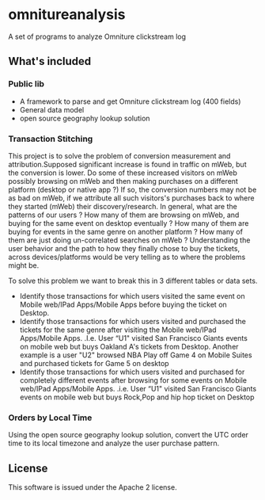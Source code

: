 # omnitureanalysis
A set of programs to analyze Omniture clickstream log

## What's included 

### Public lib
 - A framework to parse and get Omniture clickstream log (400 fields)
 - General data model
 - open source geography lookup solution

### Transaction Stitching

This project is to solve the problem of conversion measurement and attribution.Supposed significant increase is found in traffic on mWeb, but the conversion is lower. Do some of these increased visitors on mWeb possibly browsing on mWeb and then making purchases on a different platform (desktop or native app ?) If so, the conversion numbers may not be as bad on mWeb, if we attribute all such visitors's purchases back to where they started (mWeb) their discovery/research. In general, what are the patterns of our users  ? How many of them are browsing on mWeb, and buying for the same event on desktop eventually ? How many of them are buying for events in the same genre on another platform ? How many of them are just doing un-correlated searches on mWeb ?  Understanding the user behavior and the path to how they finally chose to buy the tickets, across devices/platforms would be very telling as to where the problems might be. 

To solve this problem we want to break this in 3 different tables or data sets.
- Identify those transactions for which users  visited the same event on Mobile web/IPad Apps/Mobile Apps before buying the ticket on Desktop.
- Identify those transactions for which users visited  and purchased the tickets for the same genre after visiting the Mobile web/IPad Apps/Mobile Apps. .I.e. User “U1" visited San Francisco Giants events on mobile web but buys Oakland A's tickets from Desktop. Another example is a user "U2" browsed NBA Play off Game 4 on Mobile Suites and purchased tickets for Game 5 on desktop
- Identify those transactions for which users visited and purchased for completely different events after browsing for some events on Mobile web/IPad Apps/Mobile Apps. .i.e. User “U1" visited San Francisco Giants events on mobile web but buys Rock,Pop and hip hop ticket on Desktop

### Orders by Local Time

Using the open source geography lookup solution, convert the UTC order time to its local timezone and analyze the user purchase pattern.

## License
This software is issued under the Apache 2 license.
